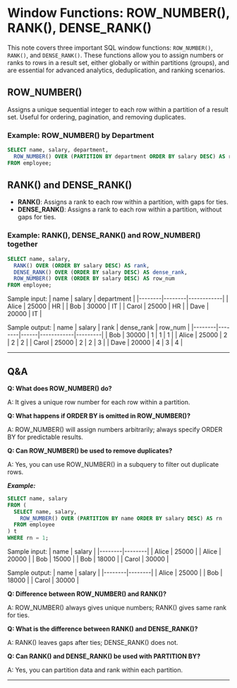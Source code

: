 # Window Functions: ROW_NUMBER(), RANK(), DENSE_RANK()

This note covers three important SQL window functions: `ROW_NUMBER()`, `RANK()`, and `DENSE_RANK()`. These functions allow you to assign numbers or ranks to rows in a result set, either globally or within partitions (groups), and are essential for advanced analytics, deduplication, and ranking scenarios.

## ROW_NUMBER()
Assigns a unique sequential integer to each row within a partition of a result set. Useful for ordering, pagination, and removing duplicates.

### Example: ROW_NUMBER() by Department
```sql
SELECT name, salary, department,
  ROW_NUMBER() OVER (PARTITION BY department ORDER BY salary DESC) AS row_num
FROM employee;
```

## RANK() and DENSE_RANK()
- **RANK()**: Assigns a rank to each row within a partition, with gaps for ties.
- **DENSE_RANK()**: Assigns a rank to each row within a partition, without gaps for ties.

### Example: RANK(), DENSE_RANK() and ROW_NUMBER() together
```sql
SELECT name, salary,
  RANK() OVER (ORDER BY salary DESC) AS rank,
  DENSE_RANK() OVER (ORDER BY salary DESC) AS dense_rank,
  ROW_NUMBER() OVER (ORDER BY salary DESC) AS row_num
FROM employee;
```

Sample input:
| name   | salary | department |
|--------|--------|------------|
| Alice  | 25000  | HR         |
| Bob    | 30000  | IT         |
| Carol  | 25000  | HR         |
| Dave   | 20000  | IT         |

Sample output:
| name   | salary | rank | dense_rank | row_num |
|--------|--------|------|------------|---------|
| Bob    | 30000  | 1    | 1          | 1       |
| Alice  | 25000  | 2    | 2          | 2       |
| Carol  | 25000  | 2    | 2          | 3       |
| Dave   | 20000  | 4    | 3          | 4       |

---

## Q&A
**Q: What does ROW_NUMBER() do?**

A: It gives a unique row number for each row within a partition.

**Q: What happens if ORDER BY is omitted in ROW_NUMBER()?**

A: ROW_NUMBER() will assign numbers arbitrarily; always specify ORDER BY for predictable results.

**Q: Can ROW_NUMBER() be used to remove duplicates?**

A: Yes, you can use ROW_NUMBER() in a subquery to filter out duplicate rows.

***Example:***

```sql
SELECT name, salary
FROM (
  SELECT name, salary,
    ROW_NUMBER() OVER (PARTITION BY name ORDER BY salary DESC) AS rn
  FROM employee
) t
WHERE rn = 1;
```
Sample input:
| name   | salary |
|--------|--------|
| Alice  | 25000  |
| Alice  | 20000  |
| Bob    | 15000  |
| Bob    | 18000  |
| Carol  | 30000  |

Sample output:
| name   | salary |
|--------|--------|
| Alice  | 25000  |
| Bob    | 18000  |
| Carol  | 30000  |

**Q: Difference between ROW_NUMBER() and RANK()?**

A: ROW_NUMBER() always gives unique numbers; RANK() gives same rank for ties.

**Q: What is the difference between RANK() and DENSE_RANK()?**

A: RANK() leaves gaps after ties; DENSE_RANK() does not.

**Q: Can RANK() and DENSE_RANK() be used with PARTITION BY?**

A: Yes, you can partition data and rank within each partition.

---
